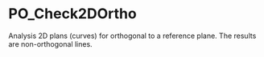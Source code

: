 # PO_Check2DOrtho

Analysis 2D plans (curves) for orthogonal to a reference plane. The results are non-orthogonal lines.
